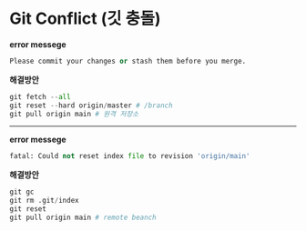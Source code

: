 
# Git Conflict (깃 충돌)
**error messege**
```python
Please commit your changes or stash them before you merge.
```
**해결방안**
```python
git fetch --all
git reset --hard origin/master # /branch
git pull origin main # 원격 저장소 
```
----------------------------------------
**error messege**
```python
fatal: Could not reset index file to revision 'origin/main'
```


**해결방안**
```python
git gc
git rm .git/index
git reset
git pull origin main # remote beanch
```
